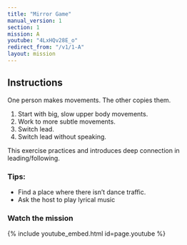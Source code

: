 ```yaml
---
title: "Mirror Game"
manual_version: 1
section: 1
mission: A
youtube: "4LxHQv28E_o"
redirect_from: "/v1/1-A"
layout: mission
---
```


## Instructions

One person makes movements. The other copies them.

1. Start with big, slow upper body movements. 
2. Work to more subtle movements. 
3. Switch lead. 
4. Switch lead without speaking. 

This exercise practices and introduces deep connection in leading/following. 

### Tips: 

* Find a place where there isn’t dance traffic. 
* Ask the host to play lyrical music

### Watch the mission

{% include youtube_embed.html id=page.youtube %}